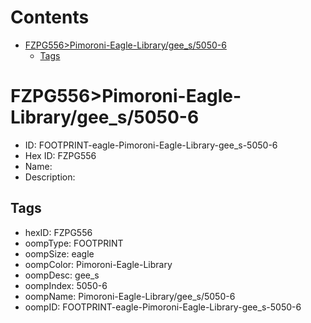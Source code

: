 



Contents
========

* [FZPG556>Pimoroni-Eagle-Library/gee_s/5050-6](#fzpg556pimoroni-eagle-librarygee_s5050-6)
	* [Tags](#tags)

# FZPG556>Pimoroni-Eagle-Library/gee_s/5050-6

- ID: FOOTPRINT-eagle-Pimoroni-Eagle-Library-gee_s-5050-6
- Hex ID: FZPG556
- Name: 
- Description: 

## Tags

- hexID: FZPG556
- oompType: FOOTPRINT
- oompSize: eagle
- oompColor: Pimoroni-Eagle-Library
- oompDesc: gee_s
- oompIndex: 5050-6
- oompName: Pimoroni-Eagle-Library/gee_s/5050-6
- oompID: FOOTPRINT-eagle-Pimoroni-Eagle-Library-gee_s-5050-6
